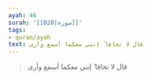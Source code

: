 ```yaml
---
ayah: 46
surah: '[[020|سورة]]'
tags:
- quran/ayah
text: قال لا تخافا ۖ إنني معكما أسمع وأرى
---
```

> قال لا تخافا ۖ إنني معكما أسمع وأرى
